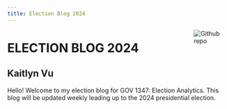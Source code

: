 ```yaml
---
title: Election Blog 2024
---
```


[<img src="https://simpleicons.org/icons/github.svg" style="max-width:15%;min-width:40px;float:right;" alt="Github repo" />](https://github.com/yihui/hugo-xmin)

# ELECTION BLOG 2024

## Kaitlyn Vu

Hello! Welcome to my election blog for GOV 1347: Election Analytics. This blog will be updated weekly leading up to the 2024 presidential election. 
